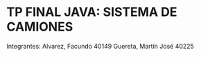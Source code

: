 # TP FINAL JAVA: SISTEMA DE CAMIONES
Integrantes: 
Alvarez, Facundo 40149
Guereta, Martín José 40225

